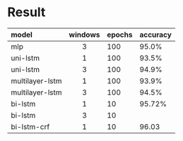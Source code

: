 # Result

| model   | windows |epochs|accuracy|
| :------ | :---------:  |------|------|
|mlp|3|100|95.0%|
|uni-lstm|1|100|93.5%|
|uni-lstm|3|100|94.9%|
|multilayer-lstm|1|100|93.9%|
|multilayer-lstm|3|100|94.5%|
|bi-lstm|1|10|95.72%|
|bi-lstm|3|10| |  | |
|bi-lstm-crf|1|10|96.03|
